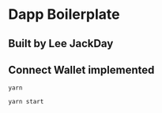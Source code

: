 # Dapp Boilerplate

## Built by Lee JackDay

## Connect Wallet implemented

```
yarn
```

```
yarn start
```
